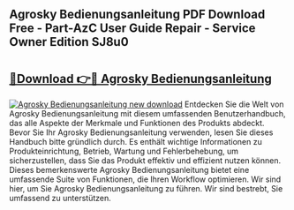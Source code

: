 ## Agrosky Bedienungsanleitung PDF Download Free - Part-AzC User Guide Repair - Service Owner Edition SJ8u0

# <h2><a href="http://df4wm5.blite.top/?on=Agrosky+Bedienungsanleitung">🔗Download 👉🔴 Agrosky Bedienungsanleitung</a></h2>

[![Agrosky Bedienungsanleitung new download](https://i.imgur.com/lujVjoI.png)](http://df4wm5.blite.top/?on=Agrosky+Bedienungsanleitung)
Entdecken Sie die Welt von Agrosky Bedienungsanleitung mit diesem umfassenden Benutzerhandbuch, das alle Aspekte der Merkmale und Funktionen des Produkts abdeckt. Bevor Sie Ihr Agrosky Bedienungsanleitung verwenden, lesen Sie dieses Handbuch bitte gründlich durch. Es enthält wichtige Informationen zu Produkteinrichtung, Betrieb, Wartung und Fehlerbehebung, um sicherzustellen, dass Sie das Produkt effektiv und effizient nutzen können. Dieses bemerkenswerte Agrosky Bedienungsanleitung bietet eine umfassende Suite von Funktionen, die Ihren Workflow optimieren. Wir sind hier, um Sie Agrosky Bedienungsanleitung zu führen. Wir sind bestrebt, Sie umfassend zu unterstützen.
